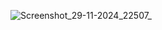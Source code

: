 
![Screenshot_29-11-2024_22507_](https://github.com/user-attachments/assets/a9a42ee7-72f7-4595-ab1c-a1d915fbd6e9)
